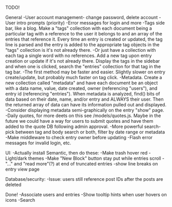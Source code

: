 TODO!

General
    -User account management- change password, delete account
    -User intro prompts (priority)
    -Error messages for login and more
    -Tags side bar, like a blog. Make a "tags" collection with each document being a particular tag with a reference to the user it belongs to and an array of the entries that reference it. Every time an entry is created or updated, the tag line is parsed and the entry is added to the appropriate tag objects in the "tags" collection is it's not already there.
        -Or just have a collection with each tag a single word with no references. Add a new tag upon entry creation or update if it's not already there. Display the tags in the sidebar and when one is clicked, search the "entries" collection for that tag in the tag bar. 
        -The first method may be faster and easier. Slightly slower on entry create/update, but probably much faster on tag click.
    -Metadata. Create a new collection called "metadata" and have each document be an object with a data name, value, date created, owner (referencing "users"), and entry id (referencing "entries"). When metadata is analyzed, find() bits of data based on their date, name, and/or entry and ALWAYS their user. Then the returned array of data can have its information pulled out and displayed. 
        -Consider displaying metadata semi-graphically on the entry "show" page.
    -Daily quotes, for more deets on this see /models/quotes.js. Maybe in the future we could have a way for users to submit quotes and have them added to the quote DB following admin approval.
    -More powerful search- pick between tag and body search or both, filter by date range or metadata
    -Make middleware to check entry owner before updating
    -Flash error messages for invalid login, etc.

UI:
    -Actually install Semantic, then do these:
        -Make trash hover red
        -Light/dark themes
        -Make "New Block" button stay put while entries scroll
        -"..." and "read more"(?) at end of truncated entries
        -show line breaks on entry view page

Database/security:
    -Issue: users still reference post IDs after the posts are deleted
    
Done!
    -Associate users and entries
    -Show tooltip hints when user hovers on icons
    -Search